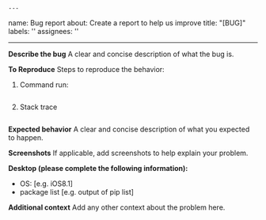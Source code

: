 	---
name: Bug report
about: Create a report to help us improve
title: "[BUG]"
labels: ''
assignees: ''

 ---

 **Describe the bug**
A clear and concise description of what the bug is.

 **To Reproduce**
Steps to reproduce the behavior:
1. Command run:
```
```
2. Stack trace 
```
```

 **Expected behavior**
A clear and concise description of what you expected to happen.

 **Screenshots**
If applicable, add screenshots to help explain your problem.

 **Desktop (please complete the following information):**
 - OS: [e.g. iOS8.1]
 - package list [e.g. output of pip list] 

 **Additional context**
Add any other context about the problem here.